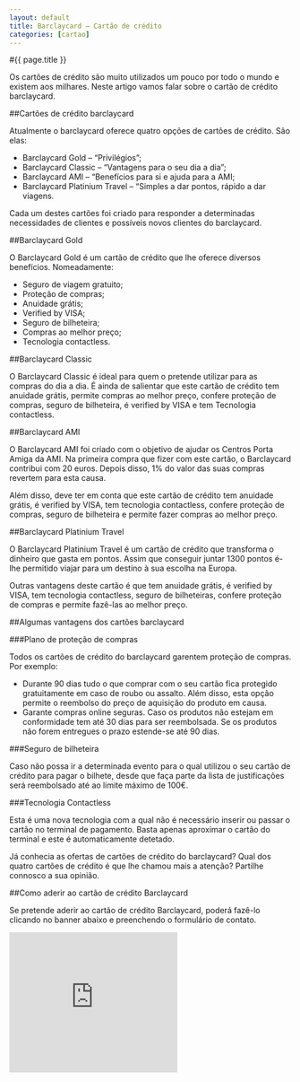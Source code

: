 ```yaml
---
layout: default
title: Barclaycard – Cartão de crédito
categories: [cartao]
---
```


#{{ page.title }}

Os cartões de crédito são muito utilizados um pouco por todo o mundo e existem aos milhares. Neste artigo vamos falar sobre o cartão de crédito barclaycard.

##Cartões de crédito barclaycard

Atualmente o barclaycard oferece quatro opções de cartões de crédito. São elas:

* Barclaycard Gold – “Privilégios”;
* Barclaycard Classic – “Vantagens para o seu dia a dia”;
* Barclaycard AMI – “Benefícios para si e ajuda para a AMI;
* Barclaycard Platinium Travel – “Simples a dar pontos, rápido a dar viagens.

Cada um destes cartões foi criado para responder a determinadas necessidades de clientes e possíveis novos clientes do barclaycard.

##Barclaycard Gold

O Barclaycard Gold é um cartão de crédito que lhe oferece diversos benefícios. Nomeadamente:

* Seguro de viagem gratuito;
* Proteção de compras;
* Anuidade grátis;
* Verified by VISA;
* Seguro de bilheteira;
* Compras ao melhor preço;
* Tecnologia contactless.

##Barclaycard Classic

O Barclaycard Classic é ideal para quem o pretende utilizar para as compras do dia a dia. É ainda de salientar que este cartão de crédito tem anuidade grátis, permite compras ao melhor preço, confere proteção de compras, seguro de bilheteira, é verified by VISA e tem Tecnologia contactless.

##Barclaycard AMI

O Barclaycard AMI foi criado com o objetivo de ajudar os Centros Porta Amiga da AMI. Na primeira compra que fizer com este cartão, o Barclaycard contribui com 20 euros. Depois disso, 1% do valor das suas compras revertem para esta causa.

Além disso, deve ter em conta que este cartão de crédito tem anuidade grátis, é verified by VISA, tem tecnologia contactless, confere proteção de compras, seguro de bilheteira e permite fazer compras ao melhor preço.

##Barclaycard Platinium Travel

O Barclaycard Platinium Travel é um cartão de crédito que transforma o dinheiro que gasta em pontos. Assim que conseguir juntar 1300 pontos é-lhe permitido viajar para um destino à sua escolha na Europa.

Outras vantagens deste cartão é que tem anuidade grátis, é verified by VISA, tem tecnologia contactless, seguro de bilheteiras, confere proteção de compras e permite fazê-las ao melhor preço.

##Algumas vantagens dos cartões barclaycard

###Plano de proteção de compras

Todos os cartões de crédito do barclaycard garentem proteção de compras. Por exemplo:

* Durante 90 dias tudo o que comprar com o seu cartão fica protegido gratuitamente em caso de roubo ou assalto. Além disso, esta opção permite o reembolso do preço de aquisição do produto em causa.
* Garante compras online seguras. Caso os produtos não estejam em conformidade tem até 30 dias para ser reembolsada. Se os produtos não forem entregues o prazo estende-se até 90 dias.

###Seguro de bilheteira

Caso não possa ir a determinada evento para o qual utilizou o seu cartão de crédito para pagar o bilhete, desde que faça parte da lista de justificações será reembolsado até ao limite máximo de 100€.

###Tecnologia Contactless

Esta é uma nova tecnologia com a qual não é necessário inserir ou passar o cartão no terminal de pagamento. Basta apenas aproximar o cartão do terminal e este é automaticamente detetado.

Já conhecia as ofertas de cartões de crédito do barclaycard? Qual dos quatro cartões de crédito é que lhe chamou mais a atenção? Partilhe connosco a sua opinião.

##Como aderir ao cartão de crédito Barclaycard

Se pretende aderir ao cartão de crédito Barclaycard, poderá fazê-lo clicando no banner abaixo e preenchendo o formulário de contato.

<div class="sponsor">
  <iframe src="http://action.metaffiliation.com/trk.php?maff=N421314C321144" width="300" height="250" frameborder="0" scrolling="no"></iframe>
</div>
